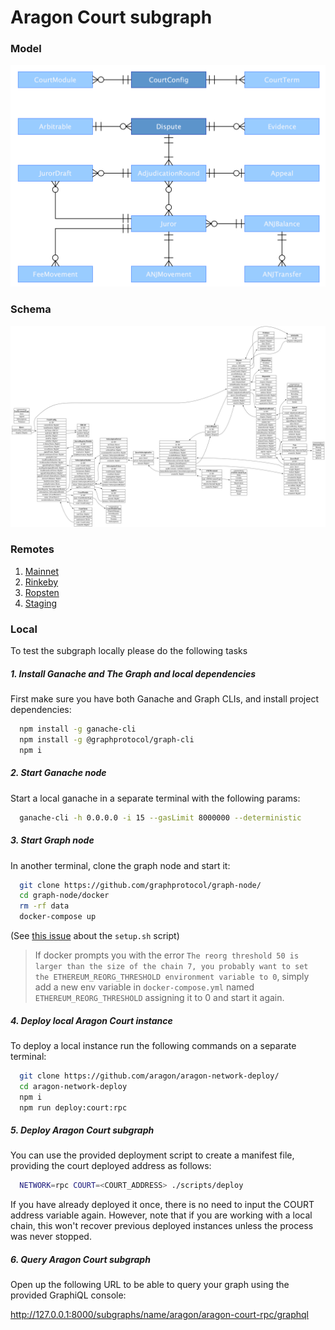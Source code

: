 # Aragon Court subgraph

### Model

![subgraph model](./model.png)

### Schema

![subgraph schema](./schema.png)

### Remotes

1. [Mainnet](https://thegraph.com/explorer/subgraph/aragon/aragon-court)
2. [Rinkeby](https://thegraph.com/explorer/subgraph/aragon/aragon-court-rinkeby)
3. [Ropsten](https://thegraph.com/explorer/subgraph/aragon/aragon-court-ropsten)
4. [Staging](https://thegraph.com/explorer/subgraph/aragon/aragon-court-staging)

### Local

To test the subgraph locally please do the following tasks

##### 1. Install Ganache and The Graph and local dependencies
First make sure you have both Ganache and Graph CLIs, and install project dependencies:

```bash
  npm install -g ganache-cli
  npm install -g @graphprotocol/graph-cli
  npm i
```

##### 2. Start Ganache node
Start a local ganache in a separate terminal with the following params:

```bash
  ganache-cli -h 0.0.0.0 -i 15 --gasLimit 8000000 --deterministic
```

##### 3. Start Graph node
In another terminal, clone the graph node and start it:

```bash
  git clone https://github.com/graphprotocol/graph-node/
  cd graph-node/docker
  rm -rf data
  docker-compose up
```

(See [this issue](https://github.com/graphprotocol/graph-node/issues/1132) about the `setup.sh` script)

> If docker prompts you with the error `The reorg threshold 50 is larger than the size of the chain 7, you probably want to set the ETHEREUM_REORG_THRESHOLD environment variable to 0`,
  simply add a new env variable in `docker-compose.yml` named `ETHEREUM_REORG_THRESHOLD` assigning it to 0 and start it again.

##### 4. Deploy local Aragon Court instance
To deploy a local instance run the following commands on a separate terminal:

```bash
  git clone https://github.com/aragon/aragon-network-deploy/
  cd aragon-network-deploy
  npm i
  npm run deploy:court:rpc
```

##### 5. Deploy Aragon Court subgraph
You can use the provided deployment script to create a manifest file, providing the court deployed address as follows:

```bash
  NETWORK=rpc COURT=<COURT_ADDRESS> ./scripts/deploy
```

If you have already deployed it once, there is no need to input the COURT address variable again.
However, note that if you are working with a local chain, this won't recover previous deployed instances unless the process was never stopped.

##### 6. Query Aragon Court subgraph

Open up the following URL to be able to query your graph using the provided GraphiQL console:

http://127.0.0.1:8000/subgraphs/name/aragon/aragon-court-rpc/graphql
